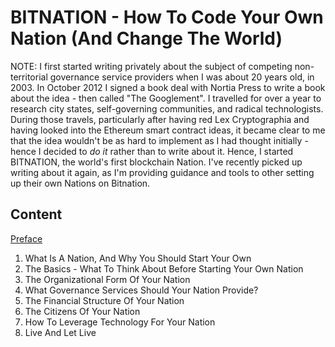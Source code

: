 # BITNATION - How To Code Your Own Nation (And Change The World)


NOTE: I first started writing privately about the subject of competing non-territorial governance service providers when I was about 20 years old, in 2003. In October 2012 I signed a book deal with Nortia Press to write a book about the idea - then called "The Googlement". I travelled for over a year to research city states, self-governing communities, and radical technologists. During those travels, particularly after having red Lex Cryptographia and having looked into the Ethereum smart contract ideas, it became clear to me that the idea wouldn't be as hard to implement as I had thought initially - hence I decided to *do it* rather than to write about it. Hence, I started BITNATION, the world's first blockchain Nation. I've recently picked up writing about it again, as I'm providing guidance and tools to other setting up their own Nations on Bitnation. 



## Content


   [Preface](https://github.com/xsttx/book/blob/master/Preface.md)
1. What Is A Nation, And Why You Should Start Your Own
2. The Basics - What To Think About Before Starting Your Own Nation
3. The Organizational Form Of Your Nation
4. What Governance Services Should Your Nation Provide?
5. The Financial Structure Of Your Nation
6. The Citizens Of Your Nation
7. How To Leverage Technology For Your Nation
8. Live And Let Live

